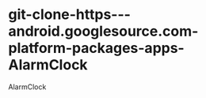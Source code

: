 git-clone-https---android.googlesource.com-platform-packages-apps-AlarmClock
============================================================================

AlarmClock